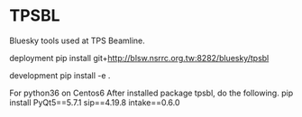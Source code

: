 # TPSBL

Bluesky tools used at TPS Beamline.

deployment
pip install git+http://blsw.nsrrc.org.tw:8282/bluesky/tpsbl

development
pip install -e .

For python36 on Centos6
After installed package tpsbl, do the following.
pip install PyQt5==5.7.1 sip==4.19.8 intake==0.6.0


